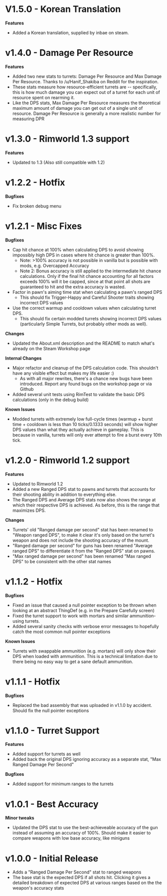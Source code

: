 # V1.5.0 - Korean Translation
**Features**
- Added a Korean translation, supplied by inbae on steam.


# v1.4.0 - Damage Per Resource
**Features**
- Added two new stats to turrets: Damage Per Resource and Max Damage Per Resource.  Thanks to /u/Hanif_Shakiba on Reddit for the inspiration.
- These stats measure how resource-efficient turrets are -- specifically, this is how much damage you can expect out of a turret for each unit of resource spent on rearming it.
- Like the DPS stats, Max Damage Per Resource measures the theoretical maximum amount of damage you can get out of a single unit of resource.  Damage Per Resource is generally a more realistic number for measuring DPR


# v1.3.0 - Rimworld 1.3 support
**Features**
- Updated to 1.3 (Also still compatible with 1.2)


# v1.2.2 - Hotfix
**Bugfixes**
- Fix broken debug menu


# v1.2.1 - Misc Fixes
**Bugfixes**
- Cap hit chance at 100% when calculating DPS to avoid showing impossibly high DPS in cases where hit chance is greater than 100%.
  - Note: >100% accuracy is not possible in vanilla but is possible with mods, e.g. Overcapped Accuracy
  - Note 2:  Bonus accuracy is still applied to the intermediate hit chance calculations.  Only if the final hit chance accounting for all factors exceeds 100% will it be capped, since at that point all shots are guaranteed to hit and the extra accuracy is wasted.
- Factor in pawn's aiming time stat when calculating a pawn's ranged DPS
  - This should fix Trigger-Happy and Careful Shooter traits showing incorrect DPS values
- Use the correct warmup and cooldown values when calculating turret DPS.
  - This should fix certain modded turrets showing incorrect DPS values (particularly Simple Turrets, but probably other mods as well).

**Changes**
- Updated the About.xml description and the README to match what's already on the Steam Workshop page

**Internal Changes**
- Major refactor and cleanup of the DPS calculation code.  This shouldn't have any visible effect but makes my life easier :)
  - As with all major rewrites, there's a chance new bugs have been introduced.  Report any found bugs on the workshop page or via Github
- Added several unit tests using RimTest to validate the basic DPS calculations (only in the debug build)

**Known Issues**
- Modded turrets with extremely low full-cycle times (warmup + burst time + cooldown is less than 10 ticks/0.1333 seconds) will show higher DPS values than what they actually achieve in gameplay.  This is because in vanilla, turrets will only ever attempt to fire a burst every 10th tick.


# v1.2.0 - Rimworld 1.2 support
**Features**
- Updated to Rimworld 1.2
- Added a new Ranged DPS stat to pawns and turrets that accounts for their shooting ability in addition to everything else.
- The Ranged DPS and Average DPS stats now also shows the range at which their respective DPS is achieved.  As before, this is the range that maximizes DPS.

**Changes**
- Turrets' old "Ranged damage per second" stat has been renamed to "Weapon ranged DPS", to make it clear it's only based on the turret's weapon and does not include the shooting accuracy of the mount.
- "Ranged damage per second" for guns has been renamed "Average ranged DPS" to differentiate it from the "Ranged DPS" stat on pawns.
- "Max ranged damage per second" has been renamed "Max ranged DPS" to be consistent with the other stat names


# v1.1.2 - Hotfix
**Bugfixes**
- Fixed an issue that caused a null pointer exception to be thrown when looking at an abstract ThingDef (e.g. in the Prepare Carefully screen)
- Fixed the turret support to work with mortars and similar ammunition-using turrets.
- Added several sanity checks with verbose error messages to hopefully catch the most common null pointer exceptions

**Known Issues**
- Turrets with swappable ammunition (e.g. mortars) will only show their DPS when loaded with ammunition.  This is a technical limitation due to there being no easy way to get a sane default ammunition.


# v1.1.1 - Hotfix
**Bugfixes**
- Replaced the bad assembly that was uploaded in v1.1.0 by accident.  Should fix the null pointer exceptions


# v1.1.0 - Turret Support
**Features**
- Added support for turrets as well
- Added back the original DPS ignoring accuracy as a separate stat, "Max Ranged Damage Per Second"

**Bugfixes**
- Added support for minimum ranges to the turrets


# v1.0.1 - Best Accuracy
**Minor tweaks**
- Updated the DPS stat to use the best-achieveable accuracy of the gun instead of assuming an accuracy of 100%.  Should make it easier to compare weapons with low base accuracy, like miniguns


# v1.0.0 - Initial Release
- Adds a "Ranged Damage Per Second" stat to ranged weapons
- The base stat is the expected DPS if all shots hit.  Clicking it gives a detailed breakdown of expected DPS at various ranges based on the the weapon's accuracy stats
